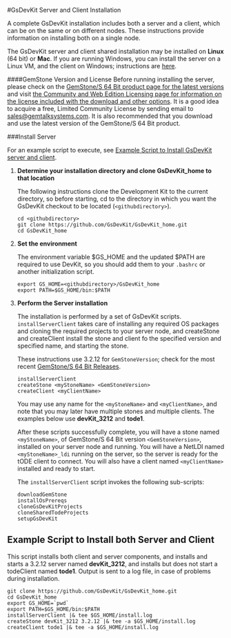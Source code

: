 #GsDevKit Server and Client Installation

A complete GsDevKit installation includes both a server and a client, which can be on the same or on different nodes.  These instructions provide information on installing both on a single node. 

The GsDevKit server and client shared installation  may be installed on **Linux** (64 bit) or **Mac**. If you are running Windows, you can install the server on a Linux VM, and the client on Windows; instructions are [here][4].

####GemStone Version and License
Before running installing the server, please check on the [GemStone/S 64 Bit product page for the latest versions][2] and visit [the Community and Web Edition Licensing page for information on the license included with the download and other options][3]. It is a good idea to acquire a free, Limited Community License by sending email to sales@gemtalksystems.com. It is also recommended that you download and use the latest version of the GemStone/S 64 Bit product. 

###Install Server

For an example script to execute, see  [Example Script to Install GsDevKit server and client](#example-script-to-install-both-server-and-client).

1. **Determine your installation directory and clone GsDevKit_home to that location**

   The following instructions clone the Development Kit to the current directory, so before starting, cd to the directory in which you want the GsDevKit checkout to be located (`<githubdirectory>`).

   ```
   cd <githubdirectory>            
   git clone https://github.com/GsDevKit/GsDevKit_home.git
   cd GsDevKit_home
   ```

3. **Set the environment**

   The environment variable $GS_HOME and the updated $PATH are required to use DevKit, so you should add them to your `.bashrc` or another initialization script.
   ```
   export GS_HOME=<githubdirectory>/GsDevKit_home
   export PATH=$GS_HOME/bin:$PATH
   ```

4. **Perform the Server installation**
   
    The installation is performed by a set of GsDevKit scripts.  `installServerClient` takes care of installing any required OS packages and cloning the required projects to your server node, and createStone and createClient install the stone and client fo the specified version and specified name, and starting the stone. 

   These instructions use 3.2.12 for `GemStoneVersion`; check for the most recent [GemStone/S 64 Bit Releases](#gemstone-version-and-license).
   
   ```
   installServerClient
   createStone <myStoneName> <GemStoneVersion>
   createClient <myClientName>
   ```
   You may use any name for the `<myStoneName>` and `<myClientName>`, and note that you may later have multiple stones and multiple clients. The examples below use **devKit_3212** and **tode1**. 
   
      After these scripts successfully complete, you will have a stone named `<myStoneName>`, of GemStone/S 64 Bit version `<GemStoneVersion>`, installed on your server node and running.  You will have a NetLDI named `<myStoneName>_ldi` running on the server, so the server is ready for the tODE client to connect.  You will also have a client named `<myClientName>` installed and ready to start. 

   The ```installServerClient``` script invokes the following sub-scripts:
   ```
   downloadGemStone
   installOsPrereqs
   cloneGsDevKitProjects 
   cloneSharedTodeProjects
   setupGsDevKit 
   ```

## Example Script to Install both Server and Client

This script installs both client and server components, and installs and starts a 3.2.12 server named **devKit_3212**, and installs but does not start a todeClient named **tode1**.  Output is sent to a log file, in case of problems during installation.

```
git clone https://github.com/GsDevKit/GsDevKit_home.git
cd GsDevKit_home
export GS_HOME=`pwd`
export PATH=$GS_HOME/bin:$PATH
installServerClient |& tee $GS_HOME/install.log
createStone devKit_3212 3.2.12 |& tee -a $GS_HOME/install.log
createClient tode1 |& tee -a $GS_HOME/install.log
```


[2]: https://gemtalksystems.com/products/gs64/
[3]: https://gemtalksystems.com/licensing/

[4]: ./README.md#installation-on-separate-server-and-client
